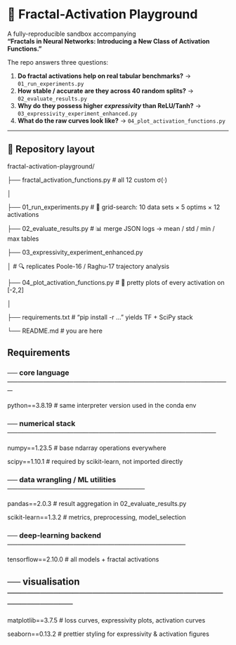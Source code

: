 # 🧩 Fractal-Activation Playground
A fully-reproducible sandbox accompanying  
**“Fractals in Neural Networks: Introducing a New Class of Activation Functions.”**

The repo answers three questions:

1. **Do fractal activations help on real tabular benchmarks?** → `01_run_experiments.py`  
2. **How stable / accurate are they across 40 random splits?** → `02_evaluate_results.py`  
3. **Why do they possess higher *expressivity* than ReLU/Tanh?** → `03_expressivity_experiment_enhanced.py`  
4. **What do the raw curves look like?** → `04_plot_activation_functions.py`  

---

## 💾 Repository layout

fractal-activation-playground/

├── fractal_activation_functions.py # all 12 custom σ(·)

│

├── 01_run_experiments.py # 🚂 grid-search: 10 data sets × 5 optims × 12 activations

├── 02_evaluate_results.py # 📊 merge JSON logs → mean / std / min / max tables

├── 03_expressivity_experiment_enhanced.py

│ # 🔍 replicates Poole-16 / Raghu-17 trajectory analysis

├── 04_plot_activation_functions.py # 🎨 pretty plots of every activation on [-2,2]

│

├── requirements.txt # “pip install -r …” yields TF + SciPy stack

└── README.md # you are here

## Requirements

### ── core language ────────────────────────────────────────────

python==3.8.19          # same interpreter version used in the conda env

### ── numerical stack ─────────────────────────────────────────

numpy==1.23.5           # base ndarray operations everywhere

scipy==1.10.1           # required by scikit-learn, not imported directly

### ── data wrangling / ML utilities ───────────────────────────

pandas==2.0.3           # result aggregation in 02_evaluate_results.py

scikit-learn==1.3.2     # metrics, preprocessing, model_selection

### ── deep-learning backend ───────────────────────────────────

tensorflow==2.10.0      # all models + fractal activations

## ── visualisation ───────────────────────────────────────────

matplotlib==3.7.5       # loss curves, expressivity plots, activation curves

seaborn==0.13.2         # prettier styling for expressivity & activation figures

